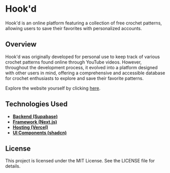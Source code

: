 # Hook'd
Hook'd is an online platform featuring a collection of free crochet patterns, allowing users to save their favorites with personalized accounts.

## Overview
Hook'd was originally developed for personal use to keep track of various crochet patterns found online through YouTube videos. However, throughout the development process, it evolved into a platform designed with other users in mind, offering a comprehensive and accessible database for crochet enthusiasts to explore and save their favorite patterns.

Explore the website yourself by clicking [here](https://discover-hookd.vercel.app/home).

## Technologies Used
- [**Backend (Supabase)**](https://supabase.io/)
- [**Framework (Next.js)**](https://nextjs.org/)
- [**Hosting (Vercel)**](https://vercel.com/)
- [**UI Components (shadcn)**](https://ui.shadcn.com/)

## License
This project is licensed under the MIT License. See the LICENSE file for details.